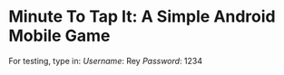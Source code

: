 # Minute To Tap It: A Simple Android Mobile Game

For testing, type in:
*Username*: Rey
*Password*: 1234
